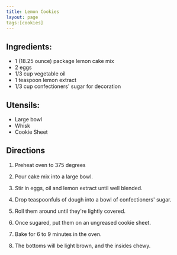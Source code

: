 ```yaml
---
title: Lemon Cookies
layout: page
tags:[cookies]
---
```


## Ingredients:
* 1 (18.25 ounce) package lemon cake mix
* 2 eggs
* 1/3 cup vegetable oil
* 1 teaspoon lemon extract
* 1/3 cup confectioners' sugar for decoration

## Utensils:
* Large bowl
* Whisk
* Cookie Sheet

## Directions

1. Preheat oven to 375 degrees

2. Pour cake mix into a large bowl. 

3. Stir in eggs, oil and lemon extract until well blended.

4. Drop teaspoonfuls of dough into a bowl of confectioners' sugar.

5. Roll them around until they're lightly covered. 

6. Once sugared, put them on an ungreased cookie sheet.

7. Bake for 6 to 9 minutes in the oven.

8. The bottoms will be light brown, and the insides chewy.
